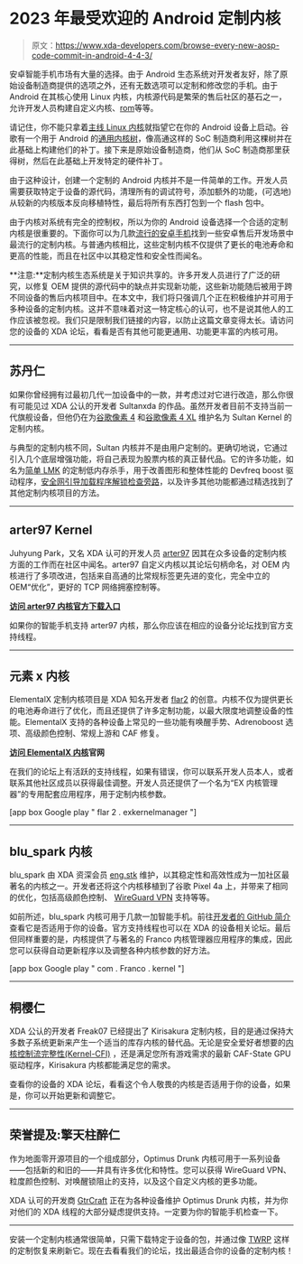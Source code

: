 # 2023 年最受欢迎的 Android 定制内核

> 原文：<https://www.xda-developers.com/browse-every-new-aosp-code-commit-in-android-4-4-3/>

安卓智能手机市场有大量的选择。由于 Android 生态系统对开发者友好，除了原始设备制造商提供的选项之外，还有无数选项可以定制和修改您的手机。由于 Android 在其核心使用 Linux 内核，内核源代码是繁荣的售后社区的基石之一，允许开发人员构建自定义内核、[rom](https://www.xda-developers.com/most-popular-custom-roms-android/)等等。

请记住，你不能只拿着[主线 Linux 内核](https://www.xda-developers.com/oneplus-6-6t-mainline-linux-kernel-support/)就指望它在你的 Android 设备上启动。谷歌有一个用于 Android 的[通用内核树](https://android.googlesource.com/kernel/common/)，像高通这样的 SoC 制造商利用这棵树并在此基础上构建他们的补丁。接下来是原始设备制造商，他们从 SoC 制造商那里获得树，然后在此基础上开发特定的硬件补丁。

由于这种设计，创建一个定制的 Android 内核并不是一件简单的工作。开发人员需要获取特定于设备的源代码，清理所有的调试符号，添加额外的功能，(可选地)从较新的内核版本反向移植特性，最后将所有东西打包到一个 flash 包中。

由于内核对系统有完全的控制权，所以为你的 Android 设备选择一个合适的定制内核是很重要的。下面你可以为几款[流行的安卓手机](https://www.xda-developers.com/best-android-phones/)找到一些安卓售后开发场景中最流行的定制内核。与普通内核相比，这些定制内核不仅提供了更长的电池寿命和更高的性能，而且在社区中以其稳定性和安全性而闻名。

**注意:**定制内核生态系统是关于知识共享的。许多开发人员进行了广泛的研究，以修复 OEM 提供的源代码中的缺点并实现新功能，这些新功能随后被用于跨不同设备的售后内核项目中。在本文中，我们将只强调几个正在积极维护并可用于多种设备的定制内核。这并不意味着对这一特定核心的认可，也不是说其他人的工作应该被忽视。我们只是限制我们链接的内容，以防止这篇文章变得太长。请访问您的设备的 XDA 论坛，看看是否有其他可能更通用、功能更丰富的内核可用。

* * *

## 苏丹仁

如果你曾经拥有过最初几代一加设备中的一款，并考虑过对它进行改造，那么你很有可能见过 XDA 公认的开发者 Sultanxda 的作品。虽然开发者目前不支持当前一代旗舰设备，但他仍在为[谷歌像素 4](https://forum.xda-developers.com/t/4219247/) 和[谷歌像素 4 XL](https://forum.xda-developers.com/t/4219243/) 维护名为 Sultan Kernel 的定制内核。

与典型的定制内核不同，Sultan 内核并不是由用户定制的。更确切地说，它通过引入几个底层增强功能，将自己表现为股票内核的真正替代品。它的许多功能，如名为[简单 LMK](https://github.com/kerneltoast/simple_lmk) 的定制低内存杀手，用于改善图形和整体性能的 Devfreq boost 驱动程序，[安全网引导加载程序解锁检查旁路](https://www.xda-developers.com/sultanxda-bypasses-new-safetynet-unlocked-bootloader-check-on-latest-cm13-builds-for-op3/)，以及许多其他功能都通过精选找到了其他定制内核项目的方法。

* * *

## arter97 Kernel

Juhyung Park，又名 XDA 认可的开发人员 [arter97](https://forum.xda-developers.com/m/arter97.4898097/) 因其在众多设备的定制内核方面的工作而在社区中闻名。arter97 自定义内核以其论坛句柄命名，对 OEM 内核进行了多项改进，包括来自高通的比常规标签更先进的变化，完全中立的 OEM“优化”，更好的 TCP 网络拥塞控制等。

**[访问 arter97 内核官方下载入口](https://arter97.com/browse/)**

如果你的智能手机支持 arter97 内核，那么你应该在相应的设备分论坛找到官方支持线程。

* * *

## 元素 x 内核

ElementalX 定制内核项目是 XDA 知名开发者 [flar2](https://forum.xda-developers.com/member.php?u=4684315) 的创意。内核不仅为提供更长的电池寿命进行了优化，而且还提供了许多定制功能，以最大限度地调整设备的性能。ElementalX 支持的各种设备上常见的一些功能有唤醒手势、Adrenoboost 选项、高级颜色控制、常规上游和 CAF 修复。

**[访问 ElementalX 内核](https://elementalx.org/)官网**

在我们的论坛上有活跃的支持线程，如果有错误，你可以联系开发人员本人，或者联系其他社区成员以获得最佳调整。开发人员还提供了一个名为“EX 内核管理器”的专用配套应用程序，用于定制内核参数。

[app box Google play " flar 2 . exkernelmanager "]

* * *

## blu_spark 内核

blu_spark 由 XDA 资深会员 [eng.stk](https://forum.xda-developers.com/m/eng-stk.3873953/) 维护，以其稳定性和高效性成为一加社区最著名的内核之一。开发者还将这个内核移植到了谷歌 Pixel 4a 上，并带来了相同的优化，包括高级颜色控制、 [WireGuard VPN](https://www.xda-developers.com/google-adds-wireguard-vpn-android-12-linux-kernel-5-4/) 支持等等。

如前所述，blu_spark 内核可用于几款一加智能手机。前往[开发者的 GitHub 简介](https://github.com/engstk)查看它是否适用于你的设备。官方支持线程也可以在 XDA 的设备相关论坛。最后但同样重要的是，内核提供了与著名的 Franco 内核管理器应用程序的集成，因此您可以获得自动更新程序以及调整各种内核参数的好方法。

[app box Google play " com . Franco . kernel "]

* * *

## 桐樱仁

XDA 公认的开发者 Freak07 已经提出了 Kirisakura 定制内核，目的是通过保持大多数子系统更新来产生一个适当的库存内核的替代品。无论是安全爱好者想要的[内核控制流完整性(Kernel-CFI)](https://www.xda-developers.com/kirisakura-custom-kernel-for-the-oneplus-8-pro-enables-control-flow-integrity-cfi-for-better-security/) ，还是满足您所有游戏需求的最新 CAF-State GPU 驱动程序，Kirisakura 内核都能满足您的需求。

查看你的设备的 XDA 论坛，看看这个令人敬畏的内核是否适用于你的设备，如果是，你可以开始更新和调整它。

* * *

## 荣誉提及:擎天柱醉仁

作为地面零开源项目的一个组成部分，Optimus Drunk 内核可用于一系列设备——包括新的和旧的——并具有许多优化和特性。您可以获得 WireGuard VPN、粒度颜色控制、对唤醒锁阻止的支持，以及这个自定义内核的更多功能。

XDA 认可的开发商 [GtrCraft](https://forum.xda-developers.com/m/gtrcraft.5293805/) 正在为各种设备维护 Optimus Drunk 内核，并为你对他们的 XDA 线程的大部分疑虑提供支持。一定要为你的智能手机检查一下。

* * *

安装一个定制内核通常很简单，只需下载特定于设备的包，并通过像 [TWRP](https://www.xda-developers.com/how-to-install-twrp/) 这样的定制恢复来刷新它。现在去看看我们的论坛，找出最适合你的设备的定制内核！
